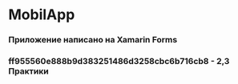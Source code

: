 # MobilApp
### Приложение написано на Xamarin Forms

### ff955560e888b9d383251486d3258cbc6b716cb8 - 2,3 Практики
